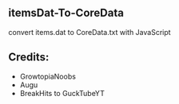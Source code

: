 ## itemsDat-To-CoreData
convert items.dat to CoreData.txt with JavaScript

## Credits:
- GrowtopiaNoobs
- Augu
- BreakHits to GuckTubeYT
